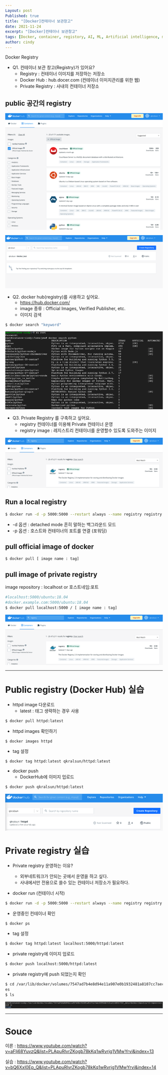 ```yaml
---
Layout: post
Published: true
title: "[Docker]컨테이너 보관창고"
date: 2021-11-24
excerpt: "[Docker]컨테이너 보관창고"
tags: [Docker, container, registory, AI, ML, Artificial intelligence, machine learning, megazone, ai center]
author: cindy
---
```

Docker Registry
- Q1. 컨테이너 보관 창고(Registry)가 있어요?
  - Registry : 컨테이너 이미지를 저장하는 저장소
  - Docker Hub : hub.docer.com (컨테이너 이미지관리를 위한 웹)
  - Private Registry : 사내의 컨테이너 저장소

## public 공간의 registry
![png](/assets/img/Cindy/docker/dockerImage2.png)

![png](/assets/img/Cindy/docker/dockerImage1.png)

- Q2. docker hub(registry)를 사용하고 싶어요.
  - https://hub.docker.com/
  - image 종류 : Official Images, Verified Publisher, etc.
  - 이미지 검색
  
```bash
$ docker search "keyword"
```
![png](/assets/img/Cindy/docker/dockerImage3.png)

- Q3. Private Registry 를 구축하고 싶어요.
  - registry 컨테이너를 이용해 Private 컨테이너 운영
  - registry image : 레지스트리 컨테이너를 운영할수 있도록 도와주는 이미지

![png](/assets/img/Cindy/docker/dockerImage4.png)

## Run a local registry
```bash
$ docker run -d -p 5000:5000 --restart always --name registry registry:2
```
* -d 옵션 : detached mode 흔히 말하는 백그라운드 모드
* -p 옵션 : 호스트와 컨테이너의 포트를 연결 (포워딩)

## pull official image of docker
```bash
$ docker pull [ image name : tag]
```
## pull image of private registry
image repository : localhost or 호스트네임:포트
```bash
#localhost:5000/ubuntu:18.04
#docker.example.com:5000/ubuntu:18.04
$ docker pull localhost:5000 / [ image name : tag]
```
![png](/assets/img/Cindy/docker/dockerImage4.png)

---
# Public registry (Docker Hub) 실습
- httpd image 다운로드
  - latest : 태그 생략하는 경우 사용
```bash
$ docker pull httpd:latest
```
- httpd images 확인하기
```bash
$ docker images httpd
```
- tag 설정 
```bash
$ docker tag httpd:latest qkralsun/httpd:latest
```
- docker push
  - DockerHub에 이미지 업로드
```bash
$ docker push qkralsun/httpd:latest
```
![png](/assets/img/Cindy/docker/dockerImage8.png)

# Private registry 실습 
- Private registry 운영하는 이유?
  - 외부네트워크가 안되는 곳에서 운영을 하고 싶다.
  - 사내에서만 전용으로 쓸수 있는 컨테이너 저장소가 필요하다.

- docker run (컨테이너 시작)
```bash
$ docker run -d -p 5000:5000 --restart always --name registry registry:2
```
- 운영중인 컨테이너 확인
```bash
$ docker ps
```
- tag 설정
```bash
$ docker tag httpd:latest localhost:5000/httpd:latest
```
- private registry에 이미지 업로드
```bash
$ docker push localhost:5000/httpd:latest
```
- private registry에 push 되었는지 확인
```bash
$ cd /var/lib/docker/volumes/7547ad7b4e8d94e11a907e0b1932481a8107cc7aec4f89cbb7c41a313d00c726/_data/docker/registry/v2/repositori
es
$ ls
```
![png](/assets/img/Cindy/docker/dockerImage10.png)

---
# Souce

이론 : https://www.youtube.com/watch?v=aFIj68YuvzQ&list=PLApuRlvrZKogb78kKq1wRvrjg1VMwYrvi&index=13

실습 : https://www.youtube.com/watch?v=bQ6XxI0Ep_Q&list=PLApuRlvrZKogb78kKq1wRvrjg1VMwYrvi&index=14